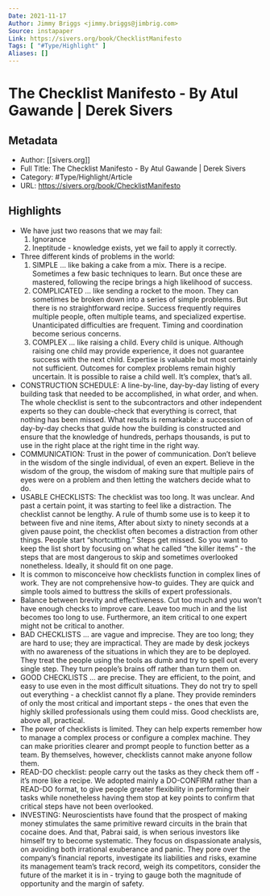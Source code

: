 ```yaml
---
Date: 2021-11-17
Author: Jimmy Briggs <jimmy.briggs@jimbrig.com>
Source: instapaper
Link: https://sivers.org/book/ChecklistManifesto
Tags: [ "#Type/Highlight" ]
Aliases: []
---
```

# The Checklist Manifesto - By Atul Gawande | Derek Sivers

## Metadata
- Author: [[sivers.org]]
- Full Title: The Checklist Manifesto - By Atul Gawande | Derek Sivers
- Category: #Type/Highlight/Article
- URL: https://sivers.org/book/ChecklistManifesto

## Highlights
- We have just two reasons that we may fail:
  1. Ignorance
  2. Ineptitude - knowledge exists, yet we fail to apply it correctly.
- Three different kinds of problems in the world:
  1. SIMPLE
  ... like baking a cake from a mix. There is a recipe. Sometimes a few basic techniques to learn. But once these are mastered, following the recipe brings a high likelihood of success.
  2. COMPLICATED
  ... like sending a rocket to the moon. They can sometimes be broken down into a series of simple problems. But there is no straightforward recipe. Success frequently requires multiple people, often multiple teams, and specialized expertise. Unanticipated difficulties are frequent. Timing and coordination become serious concerns.
  3. COMPLEX
  ... like raising a child. Every child is unique. Although raising one child may provide experience, it does not guarantee success with the next child. Expertise is valuable but most certainly not sufficient. Outcomes for complex problems remain highly uncertain. It is possible to raise a child well. It’s complex, that’s all.
- CONSTRUCTION SCHEDULE:
  A line-by-line, day-by-day listing of every building task that needed to be accomplished, in what order, and when.
  The whole checklist is sent to the subcontractors and other independent experts so they can double-check that everything is correct, that nothing has been missed.
  What results is remarkable: a succession of day-by-day checks that guide how the building is constructed and ensure that the knowledge of hundreds, perhaps thousands, is put to use in the right place at the right time in the right way.
- COMMUNICATION:
  Trust in the power of communication. Don’t believe in the wisdom of the single individual, of even an expert. Believe in the wisdom of the group, the wisdom of making sure that multiple pairs of eyes were on a problem and then letting the watchers decide what to do.
- USABLE CHECKLISTS:
  The checklist was too long. It was unclear. And past a certain point, it was starting to feel like a distraction.
  The checklist cannot be lengthy.
  A rule of thumb some use is to keep it to between five and nine items,
  After about sixty to ninety seconds at a given pause point, the checklist often becomes a distraction from other things. People start “shortcutting.” Steps get missed.
  So you want to keep the list short by focusing on what he called “the killer items” - the steps that are most dangerous to skip and sometimes overlooked nonetheless.
  Ideally, it should fit on one page.
- It is common to misconceive how checklists function in complex lines of work. They are not comprehensive how-to guides.
  They are quick and simple tools aimed to buttress the skills of expert professionals.
- Balance between brevity and effectiveness. Cut too much and you won’t have enough checks to improve care. Leave too much in and the list becomes too long to use. Furthermore, an item critical to one expert might not be critical to another.
- BAD CHECKLISTS
  ... are vague and imprecise.
  They are too long; they are hard to use; they are impractical.
  They are made by desk jockeys with no awareness of the situations in which they are to be deployed.
  They treat the people using the tools as dumb and try to spell out every single step.
  They turn people’s brains off rather than turn them on.
- GOOD CHECKLISTS
  ... are precise.
  They are efficient, to the point, and easy to use even in the most difficult situations.
  They do not try to spell out everything - a checklist cannot fly a plane.
  They provide reminders of only the most critical and important steps - the ones that even the highly skilled professionals using them could miss.
  Good checklists are, above all, practical.
- The power of checklists is limited.
  They can help experts remember how to manage a complex process or configure a complex machine.
  They can make priorities clearer and prompt people to function better as a team.
  By themselves, however, checklists cannot make anyone follow them.
- READ-DO checklist:
  people carry out the tasks as they check them off - it’s more like a recipe.
  We adopted mainly a DO-CONFIRM rather than a READ-DO format, to give people greater flexibility in performing their tasks while nonetheless having them stop at key points to confirm that critical steps have not been overlooked.
- INVESTING:
  Neuroscientists have found that the prospect of making money stimulates the same primitive reward circuits in the brain that cocaine does. And that, Pabrai said, is when serious investors like himself try to become systematic. They focus on dispassionate analysis, on avoiding both irrational exuberance and panic. They pore over the company’s financial reports, investigate its liabilities and risks, examine its management team’s track record, weigh its competitors, consider the future of the market it is in - trying to gauge both the magnitude of opportunity and the margin of safety.

